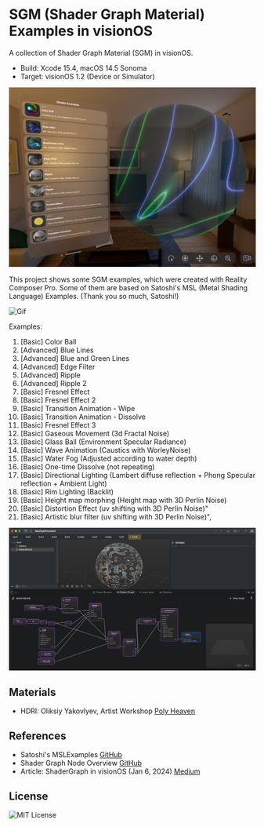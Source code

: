 # SGM (Shader Graph Material) Examples in visionOS

A collection of Shader Graph Material (SGM) in visionOS.

- Build: Xcode 15.4, macOS 14.5 Sonoma
- Target: visionOS 1.2 (Device or Simulator)

![Image](assets/ss01.jpg)

This project shows some SGM examples, which were created with Reality Composer Pro.
Some of them are based on Satoshi's MSL (Metal Shading Language) Examples. (Thank you so much, Satoshi!)

![Gif](assets/mv720pshort.gif)

Examples:

1. [Basic] Color Ball
1. [Advanced] Blue Lines
1. [Advanced] Blue and Green Lines
1. [Advanced] Edge Filter
1. [Advanced] Ripple
1. [Advanced] Ripple 2
1. [Basic] Fresnel Effect
1. [Basic] Fresnel Effect 2
1. [Basic] Transition Animation - Wipe
1. [Basic] Transition Animation - Dissolve
1. [Basic] Fresnel Effect 3
1. [Basic] Gaseous Movement (3d Fractal Noise)
1. [Basic] Glass Ball (Environment Specular Radiance)
1. [Basic] Wave Animation (Caustics with WorleyNoise)
1. [Basic] Water Fog (Adjusted according to water depth)
1. [Basic] One-time Dissolve (not repeating)
1. [Basic] Directional Lighting (Lambert diffuse reflection + Phong Specular reflection + Ambient Light)
1. [Basic] Rim Lighting (Backlit)
1. [Basic] Height map morphing (Height map with 3D Perlin Noise)
1. [Basic] Distortion Effect (uv shifting with 3D Perlin Noise)"
1. [Basic] Artistic blur filter (uv shifting with 3D Perlin Noise)",

![Image](assets/ss02.jpg)

<!--
## Examples
-->

<!-- Ex.01: -->
<!--
<details>
<summary> Ex.01: xxxx (Click to expand) </summary>

description...

description...

description...

</details>
-->

<!-- Ex.02: -->
<!--
<details>
<summary> Ex.02: xxxx (Click to expand) </summary>

description...

description...

description...

</details>
-->

## Materials

- HDRI: Oliksiy Yakovlyev, Artist Workshop [Poly Heaven](https://polyhaven.com/a/artist_workshop) 


## References

- Satoshi's MSLExamples [GitHub](https://github.com/satoshi0212/MSLExamples)
- Shader Graph Node Overview [GitHub](https://github.com/ynagatomo/evolution-Metal-ARKit-RealityKit-sheet)
- Article: ShaderGraph in visionOS (Jan 6, 2024) [Medium](https://levelup.gitconnected.com/shadergraph-in-visionos-45598e49626c)

## License

![MIT License](http://img.shields.io/badge/license-MIT-blue.svg?style=flat)
